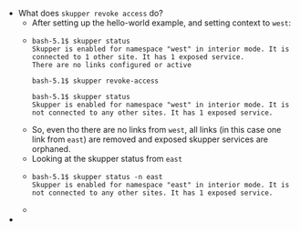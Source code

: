 - What does `skupper revoke access` do?
	- After setting up the hello-world example, and setting context to `west`:
	- ```
	  bash-5.1$ skupper status
	  Skupper is enabled for namespace "west" in interior mode. It is connected to 1 other site. It has 1 exposed service.
	  There are no links configured or active
	  
	  bash-5.1$ skupper revoke-access
	  
	  bash-5.1$ skupper status
	  Skupper is enabled for namespace "west" in interior mode. It is not connected to any other sites. It has 1 exposed service.
	  ```
	- So, even tho there are no links from `west`, all links (in this case one link from `east`) are removed and exposed skupper services are orphaned.
	- Looking at the skupper status from `east`
	- ```
	  bash-5.1$ skupper status -n east
	  Skupper is enabled for namespace "east" in interior mode. It is not connected to any other sites. It has 1 exposed service.
	  ```
	-
-